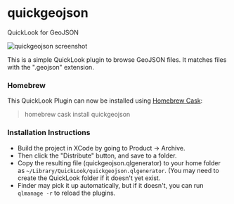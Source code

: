 quickgeojson
============

QuickLook for GeoJSON

![quickgeojson screenshot](https://raw.githubusercontent.com/irees/quickgeojson/master/screenshot.png)

This is a simple QuickLook plugin to browse GeoJSON files.  It matches files with the ".geojson" extension.

### Homebrew

This QuickLook Plugin can now be installed using [Homebrew Cask](https://github.com/caskroom/homebrew-cask):

> homebrew cask install quickgeojson

### Installation Instructions

* Build the project in XCode by going to Product -> Archive. 
* Then click the "Distribute" button, and save to a folder.
* Copy the resulting file (quickgeojson.qlgenerator) to your home folder as `~/Library/QuickLook/quickgeojson.qlgenerator`. (You may need to create the QuickLook folder if it doesn't yet exist.
* Finder may pick it up automatically, but if it doesn't, you can run `qlmanage -r` to reload the plugins.
